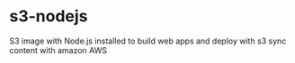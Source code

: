 # s3-nodejs
S3 image with Node.js installed to build web apps and deploy with s3 sync content with amazon AWS
